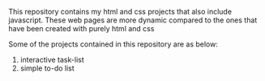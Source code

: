 This repository contains my html and css projects that also include javascript. These web pages are more dynamic compared to the ones that have been created with purely html and css

Some of the projects contained in this repository are as below:
  1. interactive task-list
  2. simple to-do list  

